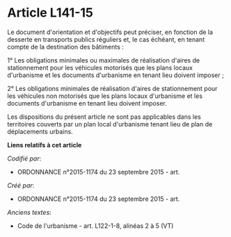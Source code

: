 # Article L141-15

Le document d'orientation et d'objectifs peut préciser, en fonction de la desserte en transports publics réguliers et, le cas
échéant, en tenant compte de la destination des bâtiments :

1° Les obligations minimales ou maximales de réalisation d'aires de stationnement pour les véhicules motorisés que les plans
locaux d'urbanisme et les documents d'urbanisme en tenant lieu doivent imposer ;

2° Les obligations minimales de réalisation d'aires de stationnement pour les véhicules non motorisés que les plans locaux
d'urbanisme et les documents d'urbanisme en tenant lieu doivent imposer.

Les dispositions du présent article ne sont pas applicables dans les territoires couverts par un plan local d'urbanisme
tenant lieu de plan de déplacements urbains.

**Liens relatifs à cet article**

_Codifié par_:

  - ORDONNANCE n°2015-1174 du 23 septembre 2015 - art.

_Créé par_:

  - ORDONNANCE n°2015-1174 du 23 septembre 2015 - art.

_Anciens textes_:

  - Code de l'urbanisme - art. L122-1-8, alinéas 2 à 5 (VT)
